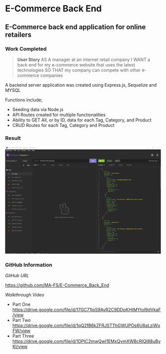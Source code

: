 # E-Commerce Back End

## E-Commerce back end application for online retailers

### Work Completed

>**User Story**
AS A manager at an internet retail company
I WANT a back end for my e-commerce website that uses the latest technologies
SO THAT my company can compete with other e-commerce companies

A backend server application was created using Express.js, Sequelize and MYSQL

Functions include;
*   Seeding data via Node.js
*   API Routes created for multiple functionalities
*   Ability to GET All, or by ID, data for each Tag, Category, and Product
*   CRUD Routes for each Tag, Category and Product


### **Result**

![E-Commerce Back End](https://github.com/MA-FS/E-Commerce_Back_End/blob/main/eCommerce.png?raw=true)

### **GitHub Information**

*GitHub URL*

https://github.com/MA-FS/E-Commerce_Back_End

*Walkthrough Video*

*   Part One
https://drive.google.com/file/d/17GC71IpS9AvR2C9DDpKHtMYtol9dVkaF/view
*   Part Two
https://drive.google.com/file/d/1qQ2fB6kZFRJSTThGWUPOs6U8aLziWxFW/view
*   Part Three
https://drive.google.com/file/d/1DPIC2mwQwI1EMxQymXWBcRIQI88uByKl/view